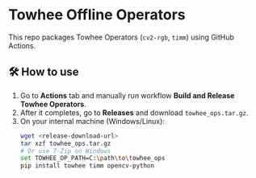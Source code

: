 # Towhee Offline Operators

This repo packages Towhee Operators (`cv2-rgb`, `timm`) using GitHub Actions.

## 🛠️ How to use

1. Go to **Actions** tab and manually run workflow **Build and Release Towhee Operators**.
2. After it completes, go to **Releases** and download `towhee_ops.tar.gz`.
3. On your internal machine (Windows/Linux):
   ```bash
   wget <release-download-url>
   tar xzf towhee_ops.tar.gz
   # Or use 7-Zip on Windows
   set TOWHEE_OP_PATH=C:\path\to\towhee_ops
   pip install towhee timm opencv-python
